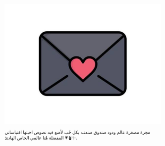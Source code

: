 ![image](../_images/file_0.jpg)

مجرة مصغرة عالم ودود صندوق صنعتـه بكل حُب لأضع فيه نصوص احبتها اقتباساتي المفضلة هُنا عالمي الخاص الهادئ 💗🪴✨.